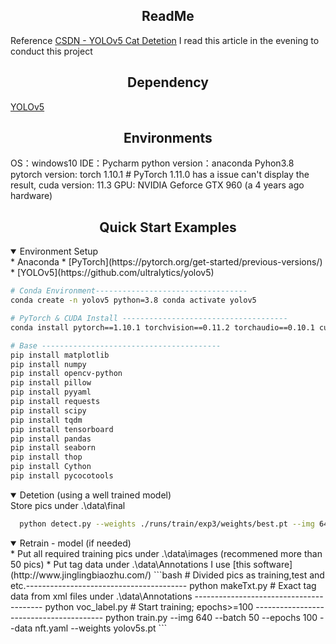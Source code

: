 
## <div align="center">ReadMe</div>

Reference [CSDN - YOLOv5 Cat Detetion](https://blog.csdn.net/oJiWuXuan/article/details/107558286) I read this article in the evening to conduct this project 

## <div align="center">Dependency</div>
[YOLOv5](https://github.com/ultralytics/yolov5)

## <div align="center">Environments</div>
OS：windows10
IDE：Pycharm
python version：anaconda Pyhon3.8
pytorch version: torch 1.10.1  # PyTorch 1.11.0 has a issue can't display the result, 
cuda version: 11.3
GPU: NVIDIA Geforce GTX 960 (a 4 years ago hardware)

## <div align="center">Quick Start Examples</div>
<details open>
<summary>Environment Setup</summary>
  * Anaconda
  * [PyTorch](https://pytorch.org/get-started/previous-versions/)
  * [YOLOv5](https://github.com/ultralytics/yolov5)
    
```bash
# Conda Environment----------------------------------
conda create -n yolov5 python=3.8 conda activate yolov5

# PyTorch & CUDA Install -------------------------------------
conda install pytorch==1.10.1 torchvision==0.11.2 torchaudio==0.10.1 cudatoolkit=11.3 -c pytorch -c conda-forge

# Base ----------------------------------------
pip install matplotlib
pip install numpy
pip install opencv-python
pip install pillow
pip install pyyaml
pip install requests
pip install scipy
pip install tqdm
pip install tensorboard
pip install pandas
pip install seaborn
pip install thop
pip install Cython
pip install pycocotools
```
</details>

<details open>
<summary>Detetion (using a well trained model)</summary>
  Store pics under .\data\final
 
```bash
  python detect.py --weights ./runs/train/exp3/weights/best.pt --img 640 --source ./data/final/ --save-txt --save-conf
```
</details>
<details open>
<summary>Retrain - model (if needed)</summary>
  * Put all required training pics under .\data\images (recommened more than 50 pics)
  * Put tag data under .\data\Annotations   I use [this software](http://www.jinglingbiaozhu.com/)
```bash
  # Divided pics as training,test and etc.----------------------------------------
  python makeTxt.py
  # Exact tag data from xml files under .\data\Annotations ----------------------------------------
  python voc_label.py
  # Start training;  epochs>=100 ----------------------------------------
  python train.py --img 640 --batch 50 --epochs 100 --data nft.yaml --weights yolov5s.pt
```
</details>

